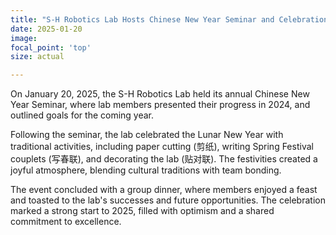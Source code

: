 ```yaml
---
title: "S-H Robotics Lab Hosts Chinese New Year Seminar and Celebration"
date: 2025-01-20
image:
focal_point: 'top'
size: actual

---
```

On January 20, 2025, the S-H Robotics Lab held its annual Chinese New Year Seminar, where lab members presented their progress in 2024, and outlined goals for the coming year. 

<!--more-->

Following the seminar, the lab celebrated the Lunar New Year with traditional activities, including paper cutting (剪纸), writing Spring Festival couplets (写春联), and decorating the lab (贴对联). The festivities created a joyful atmosphere, blending cultural traditions with team bonding.

The event concluded with a group dinner, where members enjoyed a feast and toasted to the lab's successes and future opportunities. The celebration marked a strong start to 2025, filled with optimism and a shared commitment to excellence.